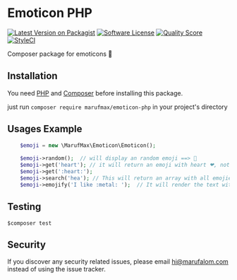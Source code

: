 # Emoticon PHP
[![Latest Version on Packagist](https://img.shields.io/packagist/v/marufmax/emoticon-php.svg?style=flat-square)](https://packagist.org/packages/marufmax/emoticon-php)
[![Software License](https://img.shields.io/badge/license-MIT-brightgreen.svg?style=flat-square)](readme.md)
[![Quality Score](https://img.shields.io/scrutinizer/quality/g/marufmax/emoticon-php.svg?style=flat-squar)](https://scrutinizer-ci.com/g/marufmax/emoticon-php)
[![StyleCI](https://styleci.io/repos/235276426/shield?branch=master)](https://styleci.io/repos/235276426)


Composer package for emoticons  :tada:

## Installation
You need [PHP](https://php.net) and [Composer](https://getcomposer.org/download/) before installing this package. 

just run `composer require marufmax/emoticon-php` in your project's directory

## Usages Example
 
```php
    $emoji = new \MarufMax\Emoticon\Emoticon();
    
    $emoji->random();  // will display an random emoji ==> 🍕️ 
    $emoji->get('heart'); // it will return an emoji with heart ❤, note: this also support with colon 
    $emoji->get(':heart:');
    $emoji->search('hea'); // This will return an array with all emojies and key name matching with word `hea`
    $emoji->emojify('I like :metal: ');  // It will render the text with metal emoji
```

## Testing
```shell script
$composer test
```

## Security
If you discover any security related issues, please email hi@marufalom.com instead of using the issue tracker.











